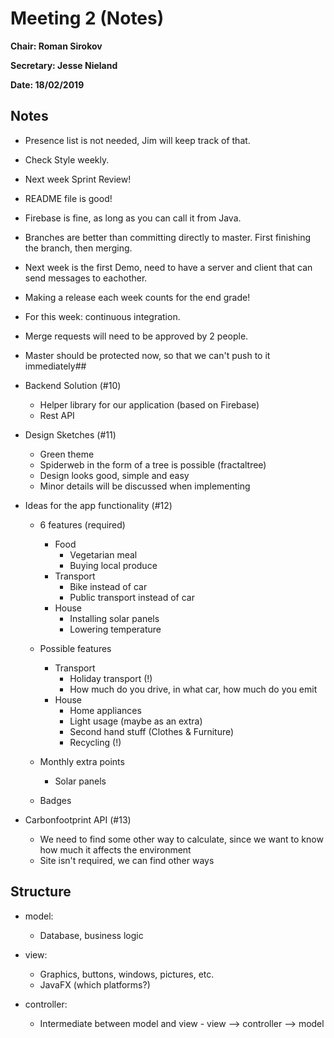 # Meeting 2 (Notes)

**Chair: Roman Sirokov**

**Secretary: Jesse Nieland**

**Date: 18/02/2019**

## Notes
- Presence list is not needed, Jim will keep track of that.
- Check Style weekly.
- Next week Sprint Review!
- README file is good!
- Firebase is fine, as long as you can call it from Java.
- Branches are better than committing directly to master. First finishing the branch, then merging.
- Next week is the first Demo, need to have a server and client that can send messages to eachother.
- Making a release each week counts for the end grade!
- For this week: continuous integration.
- Merge requests will need to be approved by 2 people.
- Master should be protected now, so that we can't push to it immediately##

- Backend Solution (#10)
	- Helper library for our application (based on Firebase)
	- Rest API

- Design Sketches (#11)
	- Green theme
	- Spiderweb in the form of a tree is possible (fractaltree)
	- Design looks good, simple and easy
	- Minor details will be discussed when implementing

- Ideas for the app functionality (#12)
	- 6 features (required)
		- Food
			- Vegetarian meal
			- Buying local produce
		- Transport
			- Bike instead of car
			- Public transport instead of car
		- House
			- Installing solar panels
			- Lowering temperature

	- Possible features
		- Transport
			- Holiday transport (!)
			- How much do you drive, in what car, how much do you emit
		- House 
			- Home appliances
			- Light usage (maybe as an extra)
			- Second hand stuff (Clothes & Furniture)
			- Recycling (!)

	- Monthly extra points
		- Solar panels

	- Badges

- Carbonfootprint API (#13)
	- We need to find some other way to calculate, since we want to know how much it affects the environment
	- Site isn't required, we can find other ways


## Structure
- model: 
	- Database, business logic

- view: 
	- Graphics, buttons, windows, pictures, etc.
	- JavaFX (which platforms?)

- controller: 
	- Intermediate between model and view
			- view --> controller --> model